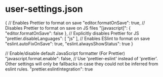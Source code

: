# user-settings.json

{
// Enables Prettier to format on save
"editor.formatOnSave": true,
// Disables Prettier to format on save on JS files
"[javascript]": {
"editor.formatOnSave": false
},
// Explicitly disables Prettier for JS
"prettier.disableLanguages": [
"js"
],
// Enables ESlint to format on save
"eslint.autoFixOnSave": true,
"eslint.alwaysShowStatus": true
}

// Enable/disable default JavaScript formatter (For Prettier)
"javascript.format.enable": false,
// Use 'prettier-eslint' instead of 'prettier'. Other settings will only be fallbacks in case they could not be inferred from eslint rules.
"prettier.eslintIntegration": true
